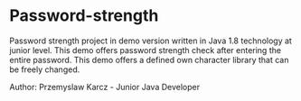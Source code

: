 # Password-strength
Password strength project in demo version written in Java 1.8 technology at junior level. This demo offers password strength check after entering the entire password.
This demo offers a defined own character library that can be freely changed.

Author: Przemyslaw Karcz - Junior Java Developer

